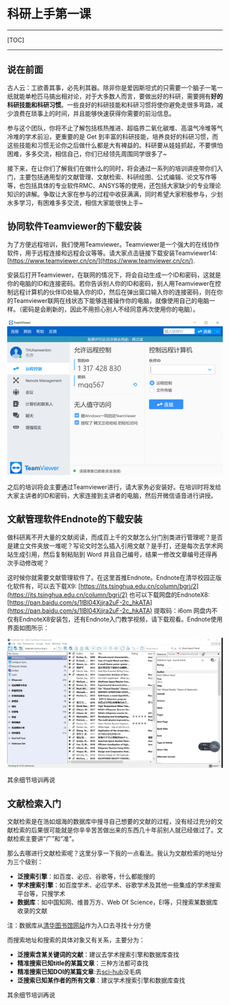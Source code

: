 # 科研上手第一课

---

[TOC]

---
## 说在前面

古人云：工欲善其事，必先利其器。除非你是爱因斯坦式的只需要一个脑子一笔一纸就能单枪匹马搞出相对论，对于大多数人而言，要做出好的科研，需要拥有**好的科研技能和科研习惯**。一些良好的科研技能和科研习惯将使你避免走很多弯路，减少浪费在琐事上的时间，并且能够快速获得你需要的前沿信息。

参与这个团队，你将不止了解包括核热推进、超临界二氧化碳堆、高温气冷堆等气冷堆的学术前沿，更重要的是 Get 到丰富的科研技能，培养良好的科研习惯，而这些技能和习惯无论你之后做什么都是大有裨益的。科研要从娃娃抓起，不要惧怕困难，多多交流，相信自己，你们已经领先周围同学很多了~

接下来，在让你们了解我们在做什么的同时，将会通过一系列的培训讲座带你们入门，主要包括通用型的文献管理、文献检索、科研绘图、公式编辑、论文写作等等，也包括具体的专业软件RMC、ANSYS等的使用，还包括大家缺少的专业理论知识的讲解。争取让大家在参与的过程中收获满满，同时希望大家积极参与，少划水多学习，有困难多多交流，相信大家能很快上手~

## 协同软件Teamviewer的下载安装
为了方便远程培训，我们使用Teamviewer。Teamviewer是一个强大的在线协作软件，用于远程连接和远程会议等等。请大家点击链接下载安装Teamviewer14:[https://www.teamviewer.cn/cn/](https://www.teamviewer.cn/cn/).

安装后打开Teamviewer，在联网的情况下，将会自动生成一个ID和密码，这就是你的电脑的ID和连接密码。若你告诉别人你的ID和密码，别人用Teamviewer在控制远程计算机的伙伴ID处输入你的ID，然后在弹出窗口输入你的连接密码，则在你的Teamviewer联网在线状态下能够连接操作你的电脑，就像使用自己的电脑一样。（密码是会刷新的，因此不用担心别人不经同意再次使用你的电脑）。

![](2019-10-13-13-38-35.png)

之后的培训将会主要通过Teamviewer进行，请大家务必安装好。在培训时将发给大家主讲者的ID和密码，大家连接到主讲者的电脑，然后开微信语音进行讲授。

## 文献管理软件Endnote的下载安装
做科研离不开大量的文献阅读，而成百上千的文献怎么分门别类进行管理呢？是否是建立文件夹放一堆呢？写论文时怎么插入引用文献？是手打，还是每次去学术网站生成引用，然后复制粘贴到 Word 并且自己编号，结果一修改文章编号还得再次手动修改呢？

这时候你就需要文献管理软件了。在这里首推Endnote。Endnote在清华校园正版化软件有，可以去下载X9: [https://its.tsinghua.edu.cn/column/bgrj/2](https://its.tsinghua.edu.cn/column/bgrj/2)
也可以下载网盘的EndnoteX8: [https://pan.baidu.com/s/1lBl04Xjjra2uF-2c_hkATA](https://pan.baidu.com/s/1lBl04Xjjra2uF-2c_hkATA) 
提取码：i6om
网盘内不仅有EndnoteX8安装包，还有Endnote入门教学视频，请下载观看。Endnote使用界面如图所示：

![](2019-10-13-13-51-28.png)

其余细节培训再说

## 文献检索入门
文献检索是在浩如烟海的数据库中搜寻自己想要的文献的过程，没有经过充分的文献检索的后果很可能就是你辛辛苦苦做出来的东西几十年前别人就已经做过了。文献检索主要讲“广”和“准”。

那么去哪进行文献检索呢？这里分享一下我的一点看法。我认为文献检索的地址分为三个级别：
- **泛搜索引擎**：如百度、必应、谷歌等，什么都能搜的
- **学术搜索引擎**：如百度学术、必应学术、谷歌学术及其他一些集成的学术搜索平台等，只搜学术
- **数据库**：如中国知网、维普万方、Web Of Science，EI等，只搜索某数据库收录的文献

注：数据库从[清华图书馆网站](http://nav.lib.tsinghua.edu.cn/xport/dbdh.htm)作为入口去寻找十分方便

而搜索地址和搜索的具体对象又有关系，主要分为：
- **泛搜索含某关键词的文献**：建议去学术搜索引擎和数据库查找
- **精准搜索已知title的某篇文章**：三种方法都可查找
- **精准搜索已知DOI的某篇文章**:去[sci-hub](www.sci-hub.tw)没毛病
- **泛搜索已知某作者的所有文章**：建议学术搜索引擎和数据库查找

其余细节培训再说
